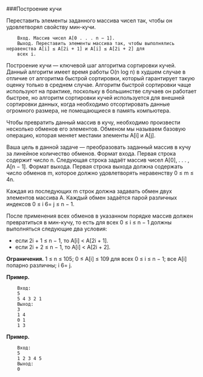 ###Построение кучи

Переставить элементы заданного массива чисел так, чтобы он удовлетворял свойству мин-кучи.

        Вход. Массив чисел A[0 . . . n − 1].
        Выход. Переставить элементы массива так, чтобы выполнялись неравенства A[i] ≤ A[2i + 1] и A[i] ≤ A[2i + 2] для
        всех i.

Построение кучи — ключевой шаг алгоритма сортировки кучей. Данный алгоритм имеет время работы O(n log n) в худшем случае в отличие от алгоритма быстрой сортировки, который гарантирует такую оценку только в среднем случае. Алгоритм быстрой сортировки чаще используют на практике, поскольку в большинстве
случаев он работает быстрее, но алгоритм
сортировки кучей используется для внешней сортировки данных, когда необходимо
отсортировать данные огромного размера,
не помещающиеся в память компьютера.

Чтобы превратить данный массив в кучу, необходимо произвести
несколько обменов его элементов. Обменом мы называем базовую
операцию, которая меняет местами элементы A[i] и A[j].

Ваша цель в данной задаче — преобразовать заданный массив в кучу за линейное количество обменов.
Формат входа. Первая строка содержит число n. Следующая строка
задаёт массив чисел A[0], . . . , A[n − 1].
Формат выхода. Первая строка выхода должна содержать число обменов m, которое должно удовлетворять неравенству 0 ≤ m ≤
4n. 

Каждая из последующих m строк должна задавать обмен двух
элементов массива A. Каждый обмен задаётся парой различных
индексов 0 ≤ i 6= j ≤ n − 1.

После применения всех обменов в указанном порядке массив должен превратиться в мин-кучу, то
есть для всех 0 ≤ i ≤ n − 1 должны выполняться следующие два
условия:
* если 2i + 1 ≤ n − 1, то A[i] < A[2i + 1].
* если 2i + 2 ≤ n − 1, то A[i] < A[2i + 2].

**Ограничения.** 1 ≤ n ≤ 105; 0 ≤ A[i] ≤ 109 для всех 0 ≤ i ≤ n − 1; все
A[i] попарно различны; i 6= j.

**Пример.**

        Вход:
        5
        5 4 3 2 1
        Выход:
        3
        1 4
        0 1
        1 3
        
**Пример.**

        Вход:
        5
        1 2 3 4 5
        Выход:
        0
